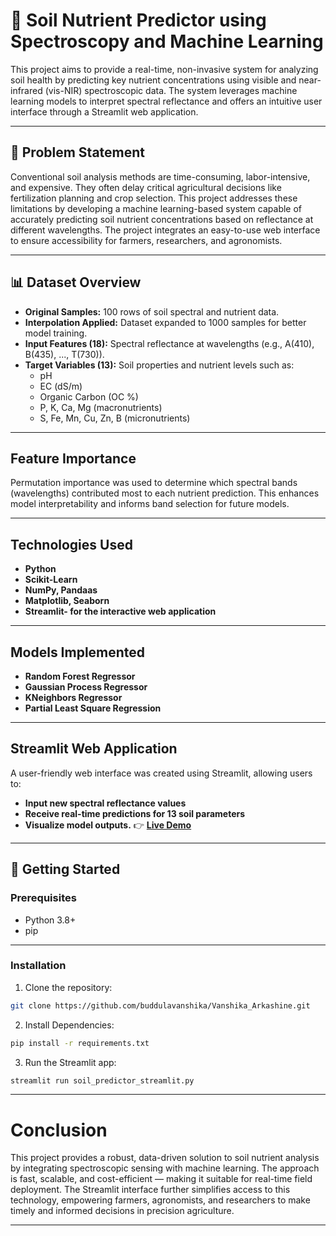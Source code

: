 # 🌱 Soil Nutrient Predictor using Spectroscopy and Machine Learning

This project aims to provide a real-time, non-invasive system for analyzing soil health by predicting key nutrient concentrations using visible and near-infrared (vis-NIR) spectroscopic data. The system leverages machine learning models to interpret spectral reflectance and offers an intuitive user interface through a Streamlit web application.

---

## 📌 Problem Statement

Conventional soil analysis methods are time-consuming, labor-intensive, and expensive. They often delay critical agricultural decisions like fertilization planning and crop selection. This project addresses these limitations by developing a machine learning-based system capable of accurately predicting soil nutrient concentrations based on reflectance at different wavelengths. The project integrates an easy-to-use web interface to ensure accessibility for farmers, researchers, and agronomists.

---

## 📊 Dataset Overview

- **Original Samples:** 100 rows of soil spectral and nutrient data.
- **Interpolation Applied:** Dataset expanded to 1000 samples for better model training.
- **Input Features (18):** Spectral reflectance at wavelengths (e.g., A(410), B(435), ..., T(730)).
- **Target Variables (13):** Soil properties and nutrient levels such as:
  - pH
  - EC (dS/m)
  - Organic Carbon (OC %)
  - P, K, Ca, Mg (macronutrients)
  - S, Fe, Mn, Cu, Zn, B (micronutrients)

---
## Feature Importance

Permutation importance was used to determine which spectral bands (wavelengths) contributed most to each nutrient prediction. This enhances model interpretability and informs band selection for future models.

---
## Technologies Used
- **Python**
- **Scikit-Learn**
- **NumPy, Pandaas**
- **Matplotlib, Seaborn**
- **Streamlit- for the interactive web application**

 ---
 ## Models Implemented
 - **Random Forest Regressor**
 - **Gaussian Process Regressor**
 - **KNeighbors Regressor**
 - **Partial Least Square Regression**
---
 
## Streamlit Web Application
A user-friendly web interface was created using Streamlit, allowing users to:
- **Input new spectral reflectance values**
- **Receive real-time predictions for 13 soil parameters**
- **Visualize model outputs.**
👉 **[Live Demo](https://arkashinevanshika.streamlit.app)**
---
## 🚀 Getting Started

### Prerequisites

- Python 3.8+
- pip
---
### Installation

1. Clone the repository:

```bash
git clone https://github.com/buddulavanshika/Vanshika_Arkashine.git

```
2. Install Dependencies:
```bash
pip install -r requirements.txt
```
3. Run the Streamlit app:
```bash
streamlit run soil_predictor_streamlit.py
```
---
# Conclusion
This project provides a robust, data-driven solution to soil nutrient analysis by integrating spectroscopic sensing with machine learning. The approach is fast, scalable, and cost-efficient — making it suitable for real-time field deployment. The Streamlit interface further simplifies access to this technology, empowering farmers, agronomists, and researchers to make timely and informed decisions in precision agriculture.

 ---  

